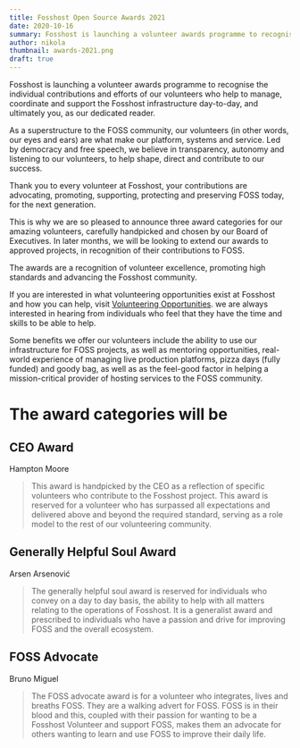 ```yaml
---
title: Fosshost Open Source Awards 2021
date: 2020-10-16
summary: Fosshost is launching a volunteer awards programme to recognise the individual contributions and efforts of our volunteers.
author: nikola
thumbnail: awards-2021.png
draft: true
---
```


Fosshost is launching a volunteer awards programme to recognise the individual contributions and efforts of our volunteers who help to manage, coordinate and support the Fosshost infrastructure day-to-day, and ultimately you, as our dedicated reader.


As a superstructure to the FOSS community, our volunteers (in other words, our eyes and ears) are what make our platform, systems and service. Led by democracy and free speech, we believe in transparency, autonomy and listening to our volunteers, to help shape, direct and contribute to our success.  


Thank you to every volunteer at Fosshost, your contributions are advocating, promoting, supporting, protecting and preserving FOSS today, for the next generation.


This is why we are so pleased to announce three award categories for our amazing volunteers, carefully handpicked and chosen by our Board of Executives. In later months, we will be looking to extend our awards to approved projects, in recognition of their contributions to FOSS. 


The awards are a recognition of volunteer excellence, promoting high standards and advancing the Fosshost community. 


If you are interested in what volunteering opportunities exist at Fosshost and how you can help, visit [Volunteering Opportunities](https://docs.fosshost.org/en/home/volunteering-opportunities). we are always interested in hearing from individuals who feel that they have the time and skills to be able to help.


Some benefits we offer our volunteers include the ability to use our infrastructure for FOSS projects, as well as mentoring opportunities, real-world experience of managing live production platforms, pizza days (fully funded) and goody bag, as well as as the feel-good factor in helping a mission-critical provider of hosting services to the FOSS community.



# The award categories will be


## CEO Award


Hampton Moore


> This award is handpicked by the CEO as a reflection of specific volunteers who contribute to the Fosshost project. This award is reserved for a volunteer who has surpassed all expectations and delivered above and beyond the required standard, serving as a role model to the rest of our volunteering community.   


## Generally Helpful Soul Award


Arsen Arsenović


> The generally helpful soul award is reserved for individuals who convey on a day to day basis, the ability to help with all matters relating to the operations of Fosshost. It is a generalist award and prescribed to individuals who have a passion and drive for improving FOSS and the overall ecosystem.


## FOSS Advocate


Bruno Miguel


> The FOSS advocate award is for a volunteer who integrates, lives and breaths FOSS. They are a walking advert for FOSS. FOSS is in their blood and this, coupled with their passion for wanting to be a Fosshost Volunteer and support FOSS, makes them an advocate for others wanting to learn and use FOSS to improve their daily life.
